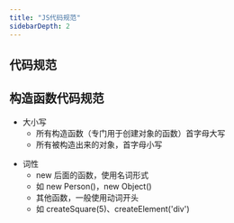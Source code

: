 ```yaml
---
title: "JS代码规范"
sidebarDepth: 2
---
```


## 代码规范

## 构造函数代码规范

- 大小写
  - 所有构造函数（专门用于创建对象的函数）首字母大写
  - 所有被构造出来的对象，首字母小写

* 词性
  - new 后面的函数，使用名词形式
  - 如 new Person()，new Object()
  - 其他函数，一般使用动词开头
  - 如 createSquare(5)、createElement('div')
